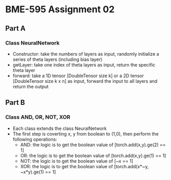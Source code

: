 # BME-595 Assignment 02

## Part A

### Class NeuralNetwork
- Constructor: take the numbers of layers as input, randomly initialize a series of theta layers (including bias layer)
- getLayer: take one index of theta layers as input, return the specific theta layer
- forward: take a 1D tensor [DoubleTensor size k] or a 2D tensor [DoubleTensor size k x n] as input, forward the input to all layers and return the output

## Part B

### Class AND, OR, NOT, XOR

- Each class extends the class NeuralNetwork
- The first step is coverting x, y from boolean to (1,0), then perform the following operations:
  - AND: the logic is to get the boolean value of [torch.add(x,y).ge(2) == 1]
  - OR: the logic is to get the boolean value of [torch.add(x,y).ge(1) == 1]
  - NOT: the logic is to get the boolean value of [~x == 1]
  - XOR: the logic is to get the boolean value of [torch.add(x*~y, ~x*y).ge(1) == 1]
